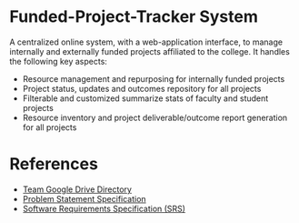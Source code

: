 # Funded-Project-Tracker System

A centralized online system, with a web-application interface, to manage internally and externally funded projects affiliated to the college.
It handles the following key aspects:
- Resource management and repurposing for internally funded projects
- Project status, updates and outcomes repository for all projects
- Filterable and customized summarize stats of faculty and student projects
- Resource inventory and project deliverable/outcome report generation for all projects

# References

- [Team Google Drive Directory](https://drive.google.com/drive/folders/1q4Pmt54Smr6XTmxe8-WBDu5sHodzzcVc?usp=sharing)
- [Problem Statement Specification](https://github.com/karthik-d/Funded-Project-Tracker/blob/main/ProblemStatement.md)
- [Software Requirements Specification (SRS)](https://docs.google.com/document/d/1LRy-mQs0-3TrjFRSq99i2mNk00EqsrBV/edit?usp=sharing&ouid=105198317319684003042&rtpof=true&sd=true)
